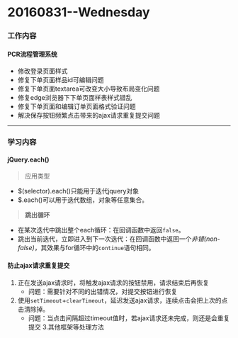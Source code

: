 # 20160831--Wednesday

### 工作内容
    
#### **PCR流程管理系统**
- 修改登录页面样式
- 修复下单页面样品id可编辑问题
- 修复下单页面textarea可改变大小导致布局变化问题
- 修复edge浏览器下下单页面样表样式错乱
- 修复下单页面和编辑订单页面格式验证问题
- 解决保存按钮频繁点击带来的ajax请求重复提交问题
    

----------------------


### 学习内容

#### **jQuery.each()**

> 应用类型
- $(selector).each()只能用于迭代jquery对象
- $.each()可以用于迭代数组，对象等任意集合。

> **跳出循环**
- 在某次迭代中跳出整个each循环：在回调函数中返回`false`。
- 跳出当前迭代，立即进入到下一次迭代：在回调函数中返回一个*非错(non-false)*，其效果与for循环中的`continue`语句相同。

#### **防止ajax请求重复提交**
1. 正在发送ajax请求时，将触发ajax请求的按钮禁用，请求结束后再恢复
    - 问题：需要针对不同的出错情况，对提交按钮进行恢复
2. 使用`setTimeout`+`clearTimeout`，延迟发送ajax请求，连续点击会把上次的点击清除掉。
    - 问题：当点击间隔超过timeout值时，若ajax请求还未完成，则还是会重复提交
3.其他框架等处理方法

